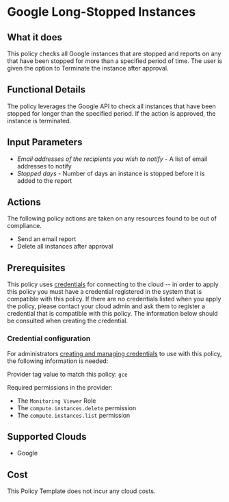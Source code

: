 # Google Long-Stopped Instances

## What it does

This policy checks all Google instances that are stopped and reports on any that have been stopped for more than a specified period of time. The user is given the option to Terminate the instance after approval.

## Functional Details

The policy leverages the Google API to check all instances that have been stopped for longer than the specified period. If the action is approved, the instance is terminated.

## Input Parameters

- *Email addresses of the recipients you wish to notify* - A list of email addresses to notify
- *Stopped days* - Number of days an instance is stopped before it is added to the report

## Actions

The following policy actions are taken on any resources found to be out of compliance.

- Send an email report
- Delete all instances after approval

## Prerequisites

This policy uses [credentials](https://docs.rightscale.com/policies/users/guides/credential_management.html) for connecting to the cloud -- in order to apply this policy you must have a credential registered in the system that is compatible with this policy. If there are no credentials listed when you apply the policy, please contact your cloud admin and ask them to register a credential that is compatible with this policy. The information below should be consulted when creating the credential.

### Credential configuration

For administrators [creating and managing credentials](https://docs.rightscale.com/policies/users/guides/credential_management.html) to use with this policy, the following information is needed:

Provider tag value to match this policy: `gce`

Required permissions in the provider:

- The `Monitoring Viewer` Role
- The `compute.instances.delete` permission
- The `compute.instances.list`  permission

## Supported Clouds

- Google

## Cost

This Policy Template does not incur any cloud costs.